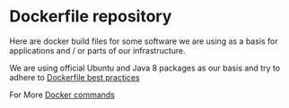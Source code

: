 Dockerfile repository
============================

Here are docker build files for some software we are using as a basis for applications and / or
parts of our infrastructure. 

We are using official Ubuntu and Java 8 packages as our basis and try to adhere to 
[Dockerfile best practices](https://docs.docker.com/articles/dockerfile_best-practices/)

For More [Docker commands](https://github.com/manoharanRajesh/docker-cheat-sheet) 